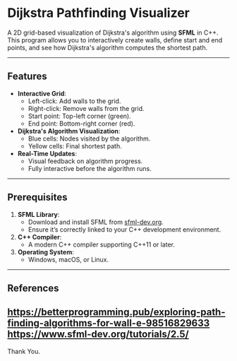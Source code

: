 # Dijkstra Pathfinding Visualizer

A 2D grid-based visualization of Dijkstra's algorithm using **SFML** in C++. This program allows you to interactively create walls, define start and end points, and see how Dijkstra's algorithm computes the shortest path.

---

## Features
- **Interactive Grid**:
  - Left-click: Add walls to the grid.
  - Right-click: Remove walls from the grid.
  - Start point: Top-left corner (green).
  - End point: Bottom-right corner (red).
- **Dijkstra's Algorithm Visualization**:
  - Blue cells: Nodes visited by the algorithm.
  - Yellow cells: Final shortest path.
- **Real-Time Updates**:
  - Visual feedback on algorithm progress.
  - Fully interactive before the algorithm runs.

---

## Prerequisites
1. **SFML Library**:
   - Download and install SFML from [sfml-dev.org](https://www.sfml-dev.org/).
   - Ensure it’s correctly linked to your C++ development environment.
2. **C++ Compiler**:
   - A modern C++ compiler supporting C++11 or later.
3. **Operating System**:
   - Windows, macOS, or Linux.

---
## References
https://betterprogramming.pub/exploring-path-finding-algorithms-for-wall-e-98516829633 
https://www.sfml-dev.org/tutorials/2.5/
---
Thank You.
